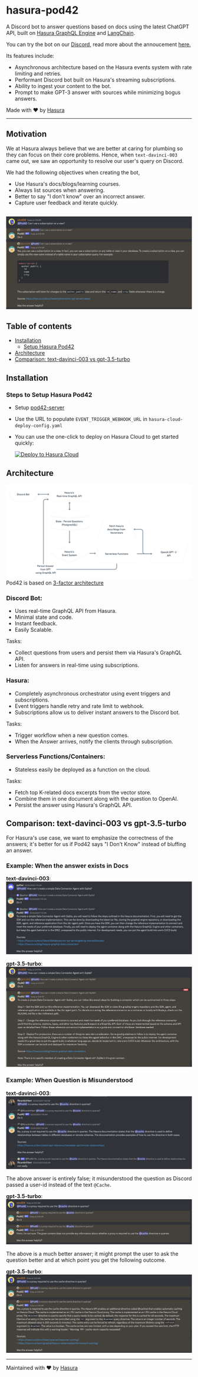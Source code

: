 # hasura-pod42

A Discord bot to answer questions based on docs using the latest ChatGPT API, built on [Hasura GraphQL
Engine](https://github.com/hasura/graphql-engine) and [LangChain](https://github.com/hwchase17/langchain).

You can try the bot on our [Discord](https://discord.gg/hasura), read more about the annoucement [here.](https://hasura.io/blog/announcing-pod42-the-hasura-chatgpt-bot/)

Its features include:
- Asynchronous architecture based on the Hasura events system with rate limiting and retries.
- Performant Discord bot built on Hasura's streaming subscriptions.
- Ability to ingest your content to the bot.
- Prompt to make GPT-3 answer with sources while minimizing bogus answers.

Made with :heart: by <a href="https://hasura.io">Hasura</a>

----------------
## Motivation

We at Hasura always believe that we are better at caring for plumbing so they can focus on their core problems. Hence, when `text-davinci-003` came out, we saw an opportunity to resolve our user's query on Discord.

We had the following objectives when creating the bot,
- Use Hasura's docs/blogs/learning courses.
- Always list sources when answering.
- Better to say "I don't know" over an incorrect answer.
- Capture user feedback and iterate quickly.

![Pod42 Demo](assets/pod42-demo.png)
----------------

## Table of contents
- [Installation](#installation)
  * [Setup Hasura Pod42](#steps-to-setup-hasura-pod42)
- [Architecture](#architecture)
- [Comparison: text-davinci-003 vs gpt-3.5-turbo](#comparison-text-davinci-003-vs-gpt-35-turbo)

## Installation

### Steps to Setup Hasura Pod42

- Setup [pod42-server](https://github.com/hasura/pod42/tree/main/src/pod42-server)
- Use the URL to populate `EVENT_TRIGGER_WEBHOOK_URL` in `hasura-cloud-deploy-config.yaml`
- You can use the one-click to deploy on Hasura Cloud to get started quickly:
  
  [![Deploy to Hasura Cloud](https://hasura.io/deploy-button.svg)]( https://cloud.hasura.io/deploy?github_repo=https://github.com/hasura/pod42&hasura_dir=hasura)


## Architecture
![Pod42 Arch](assets/hasura-arch-pod42.png)
Pod42 is based on [3-factor architecture](https://3factor.app)

### Discord Bot:
- Uses real-time GraphQL API from Hasura.
- Minimal state and code.
- Instant feedback.
- Easily Scalable.

Tasks:
- Collect questions from users and persist them via Hasura's GraphQL API.
- Listen for answers in real-time using subscriptions.

### Hasura:
- Completely asynchronous orchestrator using event triggers and subscriptions.
- Event triggers handle retry and rate limit to webhook.
- Subscriptions allow us to deliver instant answers to the Discord bot.

Tasks:
- Trigger workflow when a new question comes.
- When the Answer arrives, notify the clients through subscription.

### Serverless Functions/Containers:
- Stateless easily be deployed as a function on the cloud.

Tasks:
- Fetch top K-related docs excerpts from the vector store.
- Combine them in one document along with the question to OpenAI.
- Persist the answer using Hasura's GraphQL API.


## Comparison: text-davinci-003 vs gpt-3.5-turbo

For Hasura's use case, we want to emphasize the correctness of the answers; it's better for us if Pod42 says "I Don't Know" instead of bluffing an answer.

### Example: When the answer exists in Docs
**text-davinci-003**:
![Pod42 text-davinci-003](assets/hasura-pod42-davinci-answer-1.png)

**gpt-3.5-turbo**:
![Pod42 gpt-3.5-turbo](assets/hasura-pod42-chatgpt-answer-1.png)

### Example: When Question is Misunderstood
**text-davinci-003**:
![Pod42 text-davinci-003](assets/hasura-pod42-davinci-incorrect-answer-1.png)

The above answer is entirely false; it misunderstood the question as Discord passed a user-id instead of the text `@Cache`.

**gpt-3.5-turbo**:
![Pod42 gpt-3.5-turbo](assets/hasura-pod42-chatgpt-answer-2.png)

The above is a much better answer; it might prompt the user to ask the question better and at which point you get the following outcome.

**gpt-3.5-turbo**:
![Pod42 gpt-3.5-turbo](assets/hasura-pod42-chatgpt-answer-3.png)


---
Maintained with :heart: by <a href="https://hasura.io">Hasura</a>

